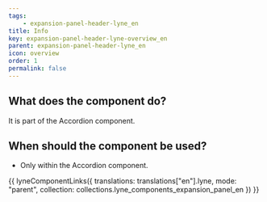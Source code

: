 ```yaml
---
tags: 
    - expansion-panel-header-lyne_en
title: Info
key: expansion-panel-header-lyne-overview_en
parent: expansion-panel-header-lyne_en
icon: overview
order: 1
permalink: false
---
```


## What does the component do?
It is part of the Accordion component.

## When should the component be used?
* Only within the Accordion component.

{{ lyneComponentLinks({
  translations: translations["en"].lyne,
  mode: "parent",
  collection: collections.lyne_components_expansion_panel_en
}) }}